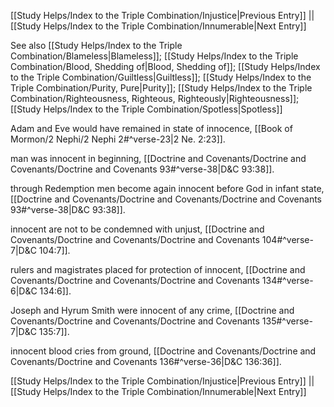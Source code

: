 [[Study Helps/Index to the Triple Combination/Injustice|Previous Entry]]  ||  [[Study Helps/Index to the Triple Combination/Innumerable|Next Entry]]

 See also [[Study Helps/Index to the Triple Combination/Blameless|Blameless]]; [[Study Helps/Index to the Triple Combination/Blood, Shedding of|Blood, Shedding of]]; [[Study Helps/Index to the Triple Combination/Guiltless|Guiltless]]; [[Study Helps/Index to the Triple Combination/Purity, Pure|Purity]]; [[Study Helps/Index to the Triple Combination/Righteousness, Righteous, Righteously|Righteousness]]; [[Study Helps/Index to the Triple Combination/Spotless|Spotless]]

 Adam and Eve would have remained in state of innocence, [[Book of Mormon/2 Nephi/2 Nephi 2#^verse-23|2 Ne. 2:23]].

 man was innocent in beginning, [[Doctrine and Covenants/Doctrine and Covenants/Doctrine and Covenants 93#^verse-38|D&C 93:38]].

 through Redemption men become again innocent before God in infant state, [[Doctrine and Covenants/Doctrine and Covenants/Doctrine and Covenants 93#^verse-38|D&C 93:38]].

 innocent are not to be condemned with unjust, [[Doctrine and Covenants/Doctrine and Covenants/Doctrine and Covenants 104#^verse-7|D&C 104:7]].

 rulers and magistrates placed for protection of innocent, [[Doctrine and Covenants/Doctrine and Covenants/Doctrine and Covenants 134#^verse-6|D&C 134:6]].

 Joseph and Hyrum Smith were innocent of any crime, [[Doctrine and Covenants/Doctrine and Covenants/Doctrine and Covenants 135#^verse-7|D&C 135:7]].

 innocent blood cries from ground, [[Doctrine and Covenants/Doctrine and Covenants/Doctrine and Covenants 136#^verse-36|D&C 136:36]].

[[Study Helps/Index to the Triple Combination/Injustice|Previous Entry]]  ||  [[Study Helps/Index to the Triple Combination/Innumerable|Next Entry]]